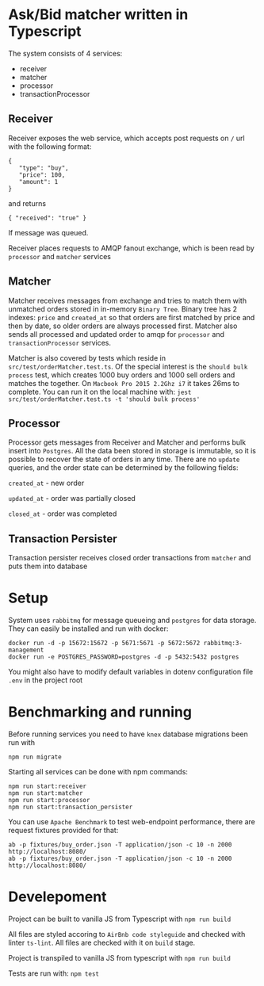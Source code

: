 

# Ask/Bid matcher written in Typescript

The system consists of 4 services:
* receiver
* matcher
* processor
* transactionProcessor

## Receiver

Receiver exposes the web service, which accepts post requests on `/` url with the following format:
```
{
   "type": "buy",
   "price": 100,
   "amount": 1
}
```
and returns 
```
{ "received": "true" }
```
If message was queued.

Receiver places requests to AMQP fanout exchange, which is been read by `processor` and `matcher` services

## Matcher

Matcher receives messages from exchange and tries to match them with unmatched orders stored in in-memory `Binary Tree`. 
Binary tree has 2 indexes: `price` and `created_at` so that orders are first matched by price and then by date, so older orders are always processed first.
Matcher also sends all processed and updated order to amqp for `processor` and `transactionProcessor` services.

Matcher is also covered by tests which reside in `src/test/orderMatcher.test.ts`. Of the special interest is the `should bulk process` test, which creates 1000 buy orders and 1000 sell orders and matches the together.
On `Macbook Pro 2015 2.2Ghz i7` it takes 26ms to complete.
You can run it on the local machine with:
```jest src/test/orderMatcher.test.ts -t 'should bulk process'```

## Processor

Processor gets messages from Receiver and Matcher and performs bulk insert into `Postgres`. All the data been stored in storage is immutable, so it is possible to recover the state of orders in any time. There are no `update` queries, and the order state can be determined by the following fields:

`created_at` - new order

`updated_at` - order was partially closed

`closed_at`  - order was completed

## Transaction Persister

Transaction persister receives closed order transactions from `matcher` and puts them into database


# Setup

System uses `rabbitmq` for message queueing and `postgres` for data storage.
They can easily be installed and run with docker:
```
docker run -d -p 15672:15672 -p 5671:5671 -p 5672:5672 rabbitmq:3-management
docker run -e POSTGRES_PASSWORD=postgres -d -p 5432:5432 postgres
```

You might also have to modify default variables in dotenv configuration file `.env` in the project root

# Benchmarking and running

Before running services you need to have `knex` database migrations been run with
```
npm run migrate
```

Starting all services can be done with npm commands:
```
npm run start:receiver
npm run start:matcher
npm run start:processor
npm run start:transaction_persister
```

You can use `Apache Benchmark` to test web-endpoint performance, there are request fixtures provided for that:

```
ab -p fixtures/buy_order.json -T application/json -c 10 -n 2000 http://localhost:8080/
ab -p fixtures/buy_order.json -T application/json -c 10 -n 2000 http://localhost:8080/
```

# Develepoment
Project can be built to vanilla JS from Typescript with `npm run build`

All files are styled accoring to `AirBnb code styleguide` and checked with linter `ts-lint`. All files are checked with it on `build` stage.

Project is transpiled to vanilla JS from typescript with `npm run build`

Tests are run with:
`npm test`
